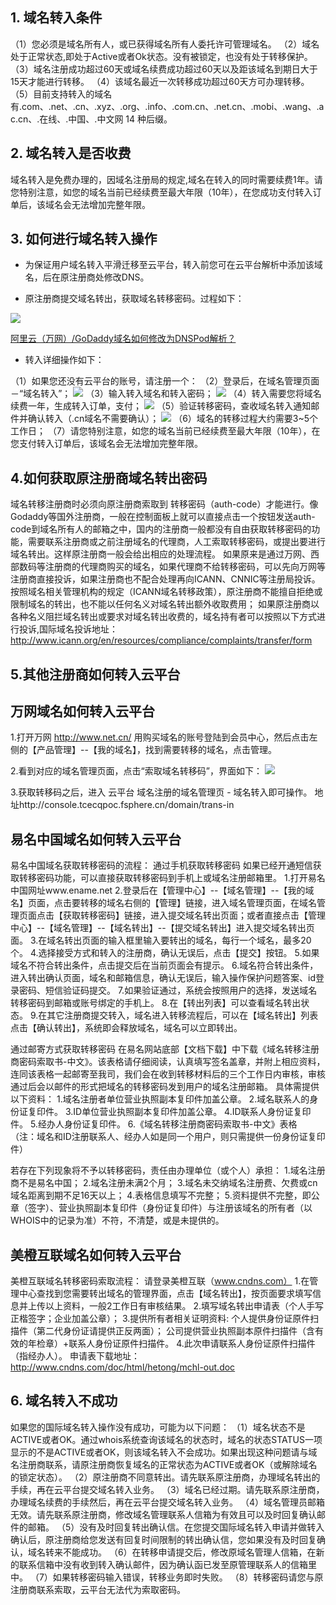 ## 1. 域名转入条件
（1）您必须是域名所有人，或已获得域名所有人委托许可管理域名。
（2）域名处于正常状态,即处于Active或者Ok状态。没有被锁定，也没有处于转移保护。
（3）域名注册成功超过60天或域名续费成功超过60天以及距该域名到期日大于15天才能进行转移。
（4）该域名最近一次转移成功超过60天方可办理转移。
（5）目前支持转入的域名有.com、.net、.cn、.xyz、.org、.info、.com.cn、.net.cn、.mobi、.wang、.ac.cn、.在线、.中国、.中文网 14 种后缀。
## 2. 域名转入是否收费
域名转入是免费办理的，因域名注册局的规定,域名在转入的同时需要续费1年。请您特别注意，如您的域名当前已经续费至最大年限（10年），在您成功支付转入订单后，该域名会无法增加完整年限。
## 3. 如何进行域名转入操作

- 为保证用户域名转入平滑迁移至云平台，转入前您可在云平台解析中添加该域名，后在原注册商处修改DNS。

- 原注册商提交域名转出，获取域名转移密码。过程如下：

![](http://imgcache.tcecqpoc.fsphere.cn/image/mc.qcloudimg.com/static/img/405236aa0d943fd2a106b1c581e55fb3/image.png)


[阿里云（万网）/GoDaddy域名如何修改为DNSPod解析？](/document/product/302/5518)

- 转入详细操作如下：

（1）如果您还没有云平台的账号，请注册一个：
（2）登录后，在域名管理页面－“域名转入”；
![](http://imgcache.tcecqpoc.fsphere.cn/image/mccdn.qcloud.com/static/img/1e49e74df965d1e15144e149ff88b2dd/image.png)
（3）输入转入域名和转入密码；
![](http://imgcache.tcecqpoc.fsphere.cn/image/mccdn.qcloud.com/static/img/816716a1cb2804c5eaa12e1c2f5bb76d/image.png)
（4）转入需要您将域名续费一年，生成转入订单，支付；
![](http://imgcache.tcecqpoc.fsphere.cn/image/qzonestyle.gtimg.cn/qzone/vas/opensns/res/img/yumingzhuanru-2.png)
（5）验证转移密码，查收域名转入通知邮件并确认转入（.cn域名不需要确认）；
![](http://imgcache.tcecqpoc.fsphere.cn/image/qzonestyle.gtimg.cn/qzone/vas/opensns/res/img/yumingzhuanru-3.png)
（6）域名的转移过程大约需要3~5个工作日；
（7）请您特别注意，如您的域名当前已经续费至最大年限（10年），在您支付转入订单后，该域名会无法增加完整年限。

## 4.如何获取原注册商域名转出密码
域名转移注册商时必须向原注册商索取到 转移密码（auth-code）才能进行。像Godaddy等国外注册商，一般在控制面板上就可以直接点击一个按钮发送auth-code到域名所有人的邮箱之中，国内的注册商一般都没有自由获取转移密码的功能，需要联系注册商或之前注册域名的代理商，人工索取转移密码，或提出要进行域名转出。这样原注册商一般会给出相应的处理流程。
如果原来是通过万网、西部数码等注册商的代理商购买的域名，如果代理商不给转移密码，可以先向万网等注册商直接投诉，如果注册商也不配合处理再向ICANN、CNNIC等注册局投诉。
按照域名相关管理机构的规定（ICANN域名转移政策），原注册商不能擅自拒绝或限制域名的转出，也不能以任何名义对域名转出额外收取费用； 如果原注册商以各种名义阻拦域名转出或要求对域名转出收费的，域名持有者可以按照以下方式进行投诉,国际域名投诉地址：http://www.icann.org/en/resources/compliance/complaints/transfer/form

## 5.其他注册商如何转入云平台
   ## 万网域名如何转入云平台

1.打开万网 http://www.net.cn/ 用购买域名的账号登陆到会员中心，然后点击左侧的【产品管理】--【我的域名】，找到需要转移的域名，点击管理。

2.看到对应的域名管理页面，点击“索取域名转移码”，界面如下：
![](http://imgcache.tcecqpoc.fsphere.cn/image/mc.qcloudimg.com/static/img/63fd4cb58194bb41a132c87ca720be96/image.jpg)

3.获取转移码之后，进入 云平台 域名注册的域名管理页 - 域名转入即可操作。 地址http://console.tcecqpoc.fsphere.cn/domain/trans-in
 
   ## 易名中国域名如何转入云平台

易名中国域名获取转移密码的流程：
通过手机获取转移密码
如果已经开通短信获取转移密码功能，可以直接获取转移密码到手机上或域名注册邮箱里。
1.打开易名中国网址www.ename.net
2.登录后在【管理中心】--【域名管理】--【我的域名】页面，点击要转移的域名右侧的【管理】链接，进入域名管理页面，在域名管理页面点击【获取转移密码】链接，进入提交域名转出页面；或者直接点击【管理中心】--【域名管理】--【域名转出】--【提交域名转出】进入提交域名转出页面。
3.在域名转出页面的输入框里输入要转出的域名，每行一个域名，最多20个。
4.选择接受方式和转入的注册商，确认无误后，点击【提交】按钮。
5.如果域名不符合转出条件，点击提交后在当前页面会有提示。
6.域名符合转出条件，进入转出确认页面，域名和邮箱信息，确认无误后，输入操作保护问题答案、id登录密码、短信验证码提交。
7.如果验证通过，系统会按照用户的选择，发送域名转移密码到邮箱或账号绑定的手机上。
8.在【转出列表】可以查看域名转出状态。
9.在其它注册商提交转入，域名进入转移流程后，可以在【域名转出】列表点击【确认转出】，系统即会释放域名，域名可以立即转出。
 
通过邮寄方式获取转移密码
在易名网站底部【文档下载】中下载《域名转移注册商密码索取书-中文》。该表格请仔细阅读，认真填写签名盖章，并附上相应资料，连同该表格一起邮寄至我司，我们会在收到转移材料后的三个工作日内审核，审核通过后会以邮件的形式把域名的转移密码发到用户的域名注册邮箱。
具体需提供以下资料：
1.域名注册者单位营业执照副本复印件加盖公章。
2.域名联系人的身份证复印件。
3.ID单位营业执照副本复印件加盖公章。
4.ID联系人身份证复印件。
5.经办人身份证复印件。
6.《域名转移注册商密码索取书-中文》表格 （注：域名和ID注册联系人、经办人如是同一个用户，则只需提供一份身份证复印件）

若存在下列现象将不予以转移密码，责任由办理单位（或个人）承担： 1.域名注册商不是易名中国；
2.域名注册未满2个月；
3.域名未交纳域名注册费、欠费或cn域名距离到期不足16天以上；
4.表格信息填写不完整；
5.资料提供不完整，即公章（签字）、营业执照副本复印件（身份证复印件）与注册该域名的所有者（以WHOIS中的记录为准）不符，不清楚，或是未提供的。

   ## 美橙互联域名如何转入云平台
美橙互联域名转移密码索取流程：
请登录美橙互联（www.cndns.com）
1.在管理中心查找到您需要转出域名的管理界面，点击【域名转出】，按页面要求填写信息并上传以上资料，一般2工作日有审核结果。
2.填写域名转出申请表（个人手写正楷签字；企业加盖公章）；
3.提供所有者相关证明资料:
个人提供身份证原件扫描件（第二代身份证请提供正反两面）；
公司提供营业执照副本原件扫描件（含有效的年检章）+联系人身份证原件扫描件。
4.此次申请联系人身份证原件扫描件（指经办人）。
申请表下载地址：http://www.cndns.com/doc/html/hetong/mchl-out.doc
 

## 6. 域名转入不成功
如果您的国际域名转入操作没有成功，可能为以下问题：
（1）域名状态不是ACTIVE或者OK。通过whois系统查询该域名的状态时，域名的状态STATUS一项显示的不是ACTIVE或者OK，则该域名转入不会成功。如果出现这种问题请与域名注册商联系，请原注册商恢复域名的正常状态为ACTIVE或者OK（或解除域名的锁定状态）。
（2）原注册商不同意转出。请先联系原注册商，办理域名转出的手续，再在云平台提交域名转入业务。
（3）域名已经过期。请先联系原注册商，办理域名续费的手续然后，再在云平台提交域名转入业务。
（4）域名管理员邮箱无效。请先联系原注册商，修改域名管理联系人信箱为有效且可以及时回复确认邮件的邮箱。
（5）没有及时回复转出确认信。在您提交国际域名转入申请并做转入确认后，原注册商给您发送有回复时间限制的转出确认信，您如果没有及时回复确认，域名转来不能成功。
（6）在转移申请提交后，修改原域名管理人信箱，在新的联系信箱中没有收到转入确认邮件，因为确认函已发至原管理联系人的信箱里中。
（7）如果转移密码输入错误，转移业务即时失败。
（8）转移密码请您与原注册商联系索取，云平台无法代为索取密码。

